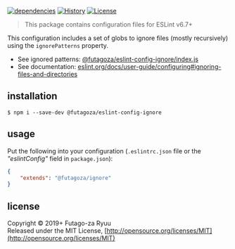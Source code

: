 [![dependencies](https://img.shields.io/david/futagoza/eslint-config-futagozaryuu.svg?path=packages/@futagoza/eslint-config-ignore)](https://david-dm.org/futagoza/eslint-config-futagozaryuu?path=packages/@futagoza/eslint-config-ignore)
[![History](https://img.shields.io/badge/history-CHANGELOG.md-orange.svg)](https://github.com/futagoza/eslint-config-futagozaryuu/blob/master/CHANGELOG.md)
[![License](https://img.shields.io/badge/license-mit-blue.svg)](https://opensource.org/licenses/MIT)

> This package contains configuration files for ESLint v6.7+<br>

This configuration includes a set of globs to ignore files (mostly recursively) using the `ignorePatterns` property.

- See ignored patterns: [@futagoza/eslint-config-ignore/index.js](https://github.com/futagoza/eslint-config-futagozaryuu/blob/master/packages/%40futagoza/eslint-config-ignore/index.js)
- See documentation: [eslint.org/docs/user-guide/configuring#ignoring-files-and-directories](https://eslint.org/docs/user-guide/configuring#ignoring-files-and-directories)

## installation

```console
$ npm i --save-dev @futagoza/eslint-config-ignore
```

## usage

Put the following into your configuration (`.eslintrc.json` file or the _"eslintConfig"_ field in `package.json`):

```json
{
    "extends": "@futagoza/ignore"
}
```

## license

Copyright © 2019+ Futago-za Ryuu<br>
Released under the MIT License, [http://opensource.org/licenses/MIT](http://opensource.org/licenses/MIT)
